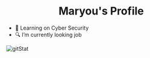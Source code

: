 <h1 align="center">Maryou's Profile</h1>

- 📖 Learning on Cyber Security
- 🔍 I’m currently looking job
 
![gitStat](https://github-readme-stats.vercel.app/api?username=maryoux&show_icons=true&theme=bear)






